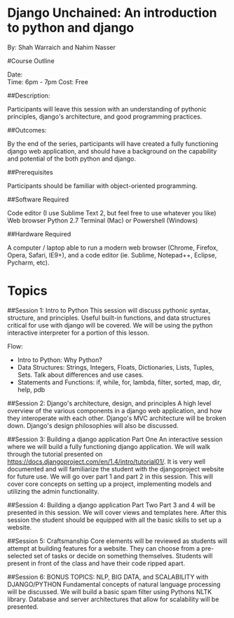 Django Unchained: An introduction to python and django
======================================
By: Shah Warraich and Nahim Nasser

#Course Outline

Date:       
Time:   6pm - 7pm
Cost:   Free

##Description:

Participants will leave this session with an understanding of pythonic principles, django's architecture, and good programming practices.

##Outcomes:

By the end of the series, participants will have created a fully functioning django web application, and should have a background on the capability and potential of the both python and django.

##Prerequisites

Participants should be familiar with object-oriented programming.

##Software Required

Code editor (I use Sublime Text 2, but feel free to use whatever you like)
Web browser
Python 2.7
Terminal (Mac) or Powershell (Windows)

##Hardware Required

A computer / laptop able to run a modern web browser (Chrome, Firefox, Opera, Safari, IE9+), and a code editor (ie. Sublime, Notepad++, Eclipse, Pycharm, etc).

Topics
========================

##Session 1: Intro to Python
This session will discuss pythonic syntax, structure, and principles. Useful built-in functions, and data structures critical for use with django will be covered. We will be using the python interactive interpreter for a portion of this lesson.

Flow:

* Intro to Python: Why Python?
* Data Structures: Strings, Integers, Floats, Dictionaries, Lists, Tuples, Sets. Talk about differences and use cases.
* Statements and Functions: if, while, for, lambda, filter, sorted, map, dir, help, pdb

##Session 2: Django's architecture, design, and principles
A high level overview of the various components in a django web application, and how they interoperate with each other. Django's MVC architecture will be broken down. Django's design philosophies will also be discussed.

##Session 3: Building a django application Part One
An interactive session where we will build a fully functioning django application. We will walk through the tutorial presented on https://docs.djangoproject.com/en/1.4/intro/tutorial01/. It is very well documented and will familiarize the student with the djangoproject website for future use. We will go over part 1 and part 2 in this session. This will cover core concepts on setting up a project, implementing models and utilizing the admin functionality.

##Session 4: Building a django application Part Two
Part 3 and 4 will be presented in this session. We will cover views and templates here. After this session the student should be equipped with all the basic skills to set up a website.

##Session 5: Craftsmanship
Core elements will be reviewed as students will attempt at building features for a website. They can choose from a pre-selected set of tasks or decide on something themselves. Students will present in front of the class and have their code ripped apart.

##Session 6: BONUS TOPICS: NLP, BIG DATA, and SCALABILITY with DJANGO/PYTHON
Fundamental concepts of natural language processing will be discussed. We will build a basic spam filter using Pythons NLTK library.
Database and server architectures that allow for scalability will be presented.
